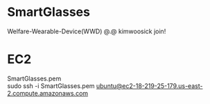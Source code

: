 # SmartGlasses
Welfare-Wearable-Device(WWD)
@.@
kimwoosick join!



# EC2
SmartGlasses.pem<br>
sudo ssh -i SmartGlasses.pem ubuntu@ec2-18-219-25-179.us-east-2.compute.amazonaws.com
